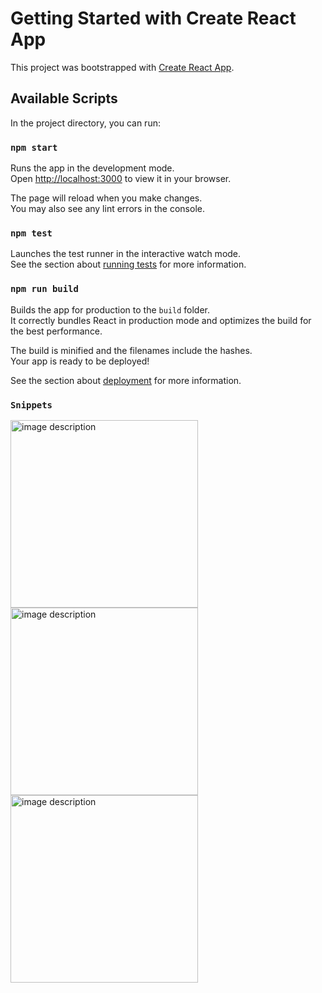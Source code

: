 # Getting Started with Create React App

This project was bootstrapped with [Create React App](https://github.com/facebook/create-react-app).

## Available Scripts

In the project directory, you can run:

### `npm start`

Runs the app in the development mode.\
Open [http://localhost:3000](http://localhost:3000) to view it in your browser.

The page will reload when you make changes.\
You may also see any lint errors in the console.

### `npm test`

Launches the test runner in the interactive watch mode.\
See the section about [running tests](https://facebook.github.io/create-react-app/docs/running-tests) for more information.

### `npm run build`

Builds the app for production to the `build` folder.\
It correctly bundles React in production mode and optimizes the build for the best performance.

The build is minified and the filenames include the hashes.\
Your app is ready to be deployed!

See the section about [deployment](https://facebook.github.io/create-react-app/docs/deployment) for more information.

### `Snippets`

<img src="https://github.com/ravish036/To-Do-App/assets/84343005/89c0e858-4ea5-47fa-9d7b-0afb0eb48ebe" style="width: 300px; height: 300px;" alt="image description">

<img src="https://github.com/ravish036/To-Do-App/assets/84343005/0069fd0f-139e-4076-8279-7af2a74b2189" style="width: 300px; height: 300px;" alt="image description">

<img src="https://github.com/ravish036/To-Do-App/assets/84343005/cadf5f94-4674-4681-9675-b627b1503dfb" style="width: 300px; height: 300px;" alt="image description">




